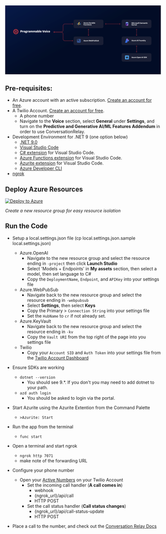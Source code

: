 ![banner](/Assets/cr-azure.png)

## Pre-requisites:

- An Azure account with an active subscription. [Create an account for free](https://azure.microsoft.com/free/?ref=twiliio.com).
- A Twilio Account. [Create an account for free](https://www.twilio.com/try-twilio?utm-source=signal-jyoung).
  - A phone number
  - Navigate to the **Voice** section, select **General** under **Settings**, and turn on the **Predictive and Generative AI/ML Features Addendum** in order to use ConversationRelay.
- Development Environment for .NET 9 (one option below)
  - [.NET 9.0](https://dotnet.microsoft.com/en-us/download/dotnet/9.0)
  - [Visual Studio Code](https://code.visualstudio.com/Download)
  - [C\# extension](https://marketplace.visualstudio.com/items?itemName=ms-dotnettools.csharp) for Visual Studio Code.
  - [Azure Functions extension](https://marketplace.visualstudio.com/items?itemName=ms-azuretools.vscode-azurefunctions) for Visual Studio Code.
  - [Azurite extension](https://marketplace.visualstudio.com/items?itemName=Azurite.azurite) for Visual Studio Code.
  - [Azure Developer CLI](https://learn.microsoft.com/en-us/azure/developer/azure-developer-cli/install-azd)
- [ngrok](https://ngrok.com/download?utm-source=signal-jyoung)

## Deploy Azure Resources

[![Deploy to Azure](https://aka.ms/deploytoazurebutton)](https://portal.azure.com/#create/Microsoft.Template/uri/https%3A%2F%2Fraw.githubusercontent.com%2Ftwilio-jyoung%2FSignal2025AzureConversationRelay%2F39fe8b52e9f946737e1ba706ed2c46b56a004af2%2Finfra%2Fmain.json)

_Create a new resource group for easy resource isolation_

## Run the Code

- Setup a local.settings.json file (cp local.settings.json.sample local.settings.json)

  - Azure.OpenAI
    - Navigate to the new resource group and select the resource ending in `-project` then click **Launch Studio**
    - Select 'Models + Endpoints' in **My assets** section, then select a model, then set language to C#
    - Copy the `DeploymentName`, `Endpoint`, and `APIKey` into your settings file
  - Azure.WebPubSub
    - Navigate back to the new resource group and select the resource ending in `-webpubsub`
    - Select **Settings**, then select **Keys**
    - Copy the Primary > `Connection String` into your settings file
    - Set the `HubName` to `cr` if not already set.
  - Azure.KeyVault
    - Navigate back to the new resource group and select the resource ending in `-kv`
    - Copy the `Vault URI` from the top right of the page into you settings file
  - Twilio
    - Copy your `Account SID` and `Auth Token` into your settings file from the [Twilio Account Dashboard](https://console.twilio.com/)

- Ensure SDKs are working

  - `dotnet --version`
    - You should see 9.\*. If you don't you may need to add dotnet to your path.
  - `azd auth login`
    - You should be asked to login via the portal.

- Start Azurite using the Azurite Extention from the Command Palette

  - `>Azurite: Start`

- Run the app from the terminal

  - `func start`

- Open a terminal and start ngrok

  - `ngrok http 7071`
  - make note of the forwarding URL

- Configure your phone number

  - Open your [Active Numbers](https://console.twilio.com/us1/develop/phone-numbers/manage/incoming) on your Twilio Account
    - Set the incoming call handler (**A call comes in**)
      - webhook
      - {ngrok_url}/api/call
      - HTTP POST
    - Set the call status handler (**Call status changes**)
      - {ngrok_url}/api/call-status-update
      - HTTP POST

- Place a call to the number, and check out the [Conversation Relay Docs](https://www.twilio.com/docs/voice/twiml/connect/conversationrelay)
